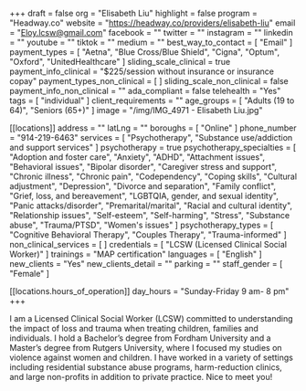 +++
draft = false
org = "Elisabeth Liu"
highlight = false
program = "Headway.co"
website = "https://headway.co/providers/elisabeth-liu"
email = "Eloy.lcsw@gmail.com"
facebook = ""
twitter = ""
instagram = ""
linkedin = ""
youtube = ""
tiktok = ""
medium = ""
best_way_to_contact = [ "Email" ]
payment_types = [
  "Aetna",
  "Blue Cross/Blue Shield",
  "Cigna",
  "Optum",
  "Oxford",
  "UnitedHealthcare"
]
sliding_scale_clinical = true
payment_info_clinical = "$225/session without insurance or insurance copay"
payment_types_non_clinical = [ ]
sliding_scale_non_clinical = false
payment_info_non_clinical = ""
ada_compliant = false
telehealth = "Yes"
tags = [ "individual" ]
client_requirements = ""
age_groups = [ "Adults (19 to 64)", "Seniors (65+)" ]
image = "/img/IMG_4971 - Elisabeth Liu.jpg"

[[locations]]
address = ""
latLng = ""
boroughs = [ "Online" ]
phone_number = "914-219-6463"
services = [
  "Psychotherapy",
  "Substance use/addiction and support services"
]
psychotherapy = true
psychotherapy_specialties = [
  "Adoption and foster care",
  "Anxiety",
  "ADHD",
  "Attachment issues",
  "Behavioral issues",
  "Bipolar disorder",
  "Caregiver stress and support",
  "Chronic illness",
  "Chronic pain",
  "Codependency",
  "Coping skills",
  "Cultural adjustment",
  "Depression",
  "Divorce and separation",
  "Family conflict",
  "Grief, loss, and bereavement",
  "LGBTQIA, gender, and sexual identity",
  "Panic attacks/disorder",
  "Premarital/marital",
  "Racial and cultural identity",
  "Relationship issues",
  "Self-esteem",
  "Self-harming",
  "Stress",
  "Substance abuse",
  "Trauma/PTSD",
  "Women's issues"
]
psychotherapy_types = [
  "Cognitive Behavioral Therapy",
  "Couples Therapy",
  "Trauma-informed"
]
non_clinical_services = [ ]
credentials = [ "LCSW (Licensed Clinical Social Worker)" ]
trainings = "MAP certification"
languages = [ "English" ]
new_clients = "Yes"
new_clients_detail = ""
parking = ""
staff_gender = [ "Female" ]

  [[locations.hours_of_operation]]
  day_hours = "Sunday-Friday 9 am- 8 pm"
+++

I am a Licensed Clinical Social Worker (LCSW) committed to understanding the impact of loss and trauma when treating children, families and individuals. I hold a Bachelor’s degree from Fordham University and a Master’s degree from Rutgers University, where I focused my studies on violence against women and children. I have worked in a variety of settings including residential substance abuse programs, harm-reduction clinics, and large non-profits in addition to private practice. Nice to meet you!
